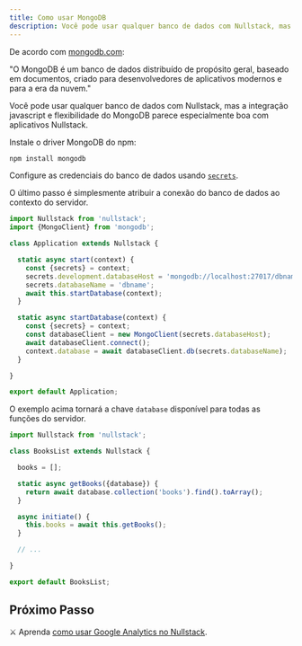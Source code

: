 ```yaml
---
title: Como usar MongoDB
description: Você pode usar qualquer banco de dados com Nullstack, mas a integração javascript e flexibilidade do MongoDB parece especialmente boa com aplicativos Nullstack
---
```


De acordo com [mongodb.com](https://www.mongodb.com):

"O MongoDB é um banco de dados distribuído de propósito geral, baseado em documentos, criado para desenvolvedores de aplicativos modernos e para a era da nuvem."

Você pode usar qualquer banco de dados com Nullstack, mas a integração javascript e flexibilidade do MongoDB parece especialmente boa com aplicativos Nullstack.

Instale o driver MongoDB do npm:

```sh
npm install mongodb
```

Configure as credenciais do banco de dados usando [`secrets`](/pt-br/contexto-secrets).

O último passo é simplesmente atribuir a conexão do banco de dados ao contexto do servidor.

```jsx
import Nullstack from 'nullstack';
import {MongoClient} from 'mongodb';

class Application extends Nullstack {

  static async start(context) {
    const {secrets} = context;
    secrets.development.databaseHost = 'mongodb://localhost:27017/dbname';
    secrets.databaseName = 'dbname';
    await this.startDatabase(context);
  }

  static async startDatabase(context) {
    const {secrets} = context;
    const databaseClient = new MongoClient(secrets.databaseHost);
    await databaseClient.connect();
    context.database = await databaseClient.db(secrets.databaseName);
  }

}

export default Application;
```

O exemplo acima tornará a chave `database` disponível para todas as funções do servidor.

```jsx
import Nullstack from 'nullstack';

class BooksList extends Nullstack {

  books = [];

  static async getBooks({database}) {
    return await database.collection('books').find().toArray();
  }

  async initiate() {
    this.books = await this.getBooks();
  }

  // ...

}

export default BooksList;
```

## Próximo Passo

⚔ Aprenda [como usar Google Analytics no Nullstack](/pt-br/como-usar-google-analytics-no-nullstack).